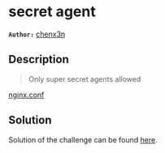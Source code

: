 # secret agent

**`Author:`** [chenx3n](https://github.com/malikDaCoda)

## Description

> Only super secret agents allowed

[nginx.conf](nginx.conf)

## Solution

Solution of the challenge can be found [here](solution/).
